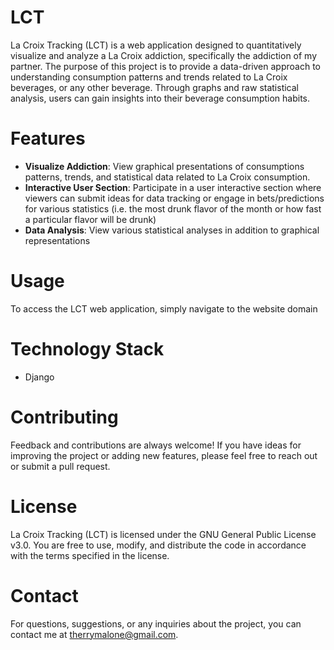# LCT
La Croix Tracking (LCT) is a web application designed to quantitatively visualize and analyze a La Croix addiction, specifically the addiction of my partner. The purpose of this project is to provide a data-driven approach to understanding consumption patterns and trends related to La Croix beverages, or any other beverage. Through graphs and raw statistical analysis, users can gain insights into their beverage consumption habits.

# Features
* **Visualize Addiction**: View graphical presentations of consumptions patterns, trends, and statistical data related to La Croix consumption.
* **Interactive User Section**: Participate in a user interactive section where viewers can submit ideas for data tracking or engage in bets/predictions for various statistics (i.e. the most drunk flavor of the month or how fast a particular flavor will be drunk)
*  **Data Analysis**: View various statistical analyses in addition to graphical representations

# Usage
To access the LCT web application, simply navigate to the website domain

# Technology Stack
* Django

# Contributing 
Feedback and contributions are always welcome! If you have ideas for improving the project or adding new features, please feel free to reach out or submit a pull request.

# License
La Croix Tracking (LCT) is licensed under the GNU General Public License v3.0. You are free to use, modify, and distribute the code in accordance with the terms specified in the license.

# Contact
For questions, suggestions, or any inquiries about the project, you can contact me at therrymalone@gmail.com.
